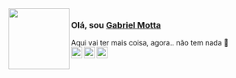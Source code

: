 <img src="https://avatars.githubusercontent.com/u/29769845" width="120px" align="left"/>

### Olá, sou [Gabriel Motta][homepage]
Aqui vai ter mais coisa, agora.. não tem nada 🤔
<br/>
<a href="https://twitter.com/gabrielmottadev">
  <img align="left" alt="Twitter" width="22px" src="https://raw.githubusercontent.com/peterthehan/peterthehan/master/assets/twitter.svg" />
</a>
<a href="https://www.linkedin.com/in/gabrielmottadev">
  <img align="left" alt="LinkedIN" width="22px" src="https://raw.githubusercontent.com/peterthehan/peterthehan/master/assets/linkedin.svg" />
</a>
<a href="#">
  <img align="left" alt="Discord" width="22px" src="https://raw.githubusercontent.com/peterthehan/peterthehan/master/assets/discord.svg" />
</a>

<br />

[homepage]: https://gabrielmotta.dev
[twitter]: https://twitter.com/gabrielmottadev
[github]: https://github.com/GabrielMottaDev
[linked-in]: https://www.linkedin.com/in/gabrielmottadev

<!--
**GabrielMottaDev/GabrielMottaDev** is a ✨ _special_ ✨ repository because its `README.md` (this file) appears on your GitHub profile.

Here are some ideas to get you started:

- 🔭 I’m currently working on ...
- 🌱 I’m currently learning ...
- 👯 I’m looking to collaborate on ...
- 🤔 I’m looking for help with ...
- 💬 Ask me about ...
- 📫 How to reach me: ...
- 😄 Pronouns: ...
- ⚡ Fun fact: ...
-->
